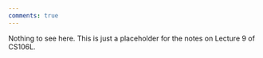 ```yaml
---
comments: true
---
```


Nothing to see here. This is just a placeholder for the notes on Lecture 9 of CS106L.